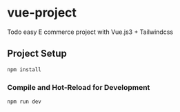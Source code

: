 # vue-project

Todo easy E commerce project with Vue.js3 + Tailwindcss

## Project Setup

```sh
npm install
```

### Compile and Hot-Reload for Development

```sh
npm run dev
```

